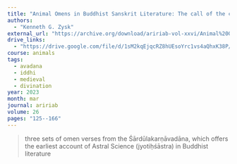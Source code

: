 ```yaml
---
title: "Animal Omens in Buddhist Sanskrit Literature: The call of the crow, the howl of the jackal, and the knowledge of the wagtail"
authors:
  - "Kenneth G. Zysk"
external_url: "https://archive.org/download/aririab-vol-xxvi/Animal%20Omens%20in%20Buddhist%20Sanskrit%20Literature.pdf"
drive_links:
  - "https://drive.google.com/file/d/1sM2kqEjqcRZ8hUEsoYrc1vs4aQhxK38P/view?usp=drivesdk"
course: animals
tags:
  - avadana
  - iddhi
  - medieval
  - divination
year: 2023
month: mar
journal: aririab
volume: 26
pages: "125--166"
---
```


> three sets of omen verses from the Śārdūlakarṇāvadāna, which offers the earliest account of Astral Science (jyotiḥśāstra) in Buddhist literature
